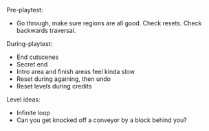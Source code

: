 Pre-playtest:
- Go through, make sure regions are all good. Check resets. Check backwards traversal.

During-playtest:
- End cutscenes
- Secret end
- Intro area and finish areas feel kinda slow
- Reset during againing, then undo
- Reset levels during credits


Level ideas:
- Infinite loop
- Can you get knocked off a conveyor by a block behind you?
